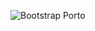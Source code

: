![Bootstrap Porto](https://github.com/user-attachments/assets/fd2038d5-ac18-4e89-8266-6241fe5dbbbe)
